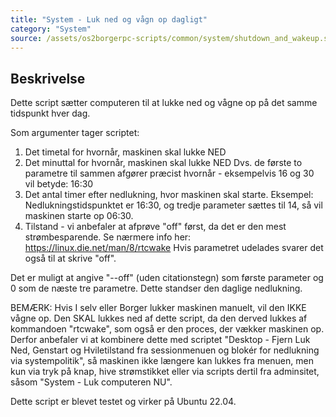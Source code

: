 ```yaml
---
title: "System - Luk ned og vågn op dagligt"
category: "System"
source: /assets/os2borgerpc-scripts/common/system/shutdown_and_wakeup.sh
---
```


## Beskrivelse
Dette script sætter computeren til at lukke ned og vågne op på det samme tidspunkt hver dag.

Som argumenter tager scriptet: 
1. Det timetal for hvornår, maskinen skal lukke NED
2. Det minuttal for hvornår, maskinen skal lukke NED
    Dvs. de første to parametre til sammen afgører præcist hvornår - eksempelvis 16 og 30 vil betyde: 16:30
3. Det antal timer efter nedlukning, hvor maskinen skal starte.
    Eksempel: Nedlukningstidspunktet er 16:30, og tredje parameter sættes til 14, så vil maskinen starte op 06:30.
4. Tilstand - vi anbefaler at afprøve "off" først, da det er den mest strømbesparende.
   Se nærmere info her: https://linux.die.net/man/8/rtcwake
   Hvis parametret udelades svarer det også til at skrive "off".

Det er muligt at angive "--off" (uden citationstegn) som første parameter og 0 som de næste tre parametre. Dette standser den daglige nedlukning.

BEMÆRK:
Hvis I selv eller Borger lukker maskinen manuelt, vil den IKKE vågne op. Den SKAL lukkes ned af dette script, da den derved lukkes af kommandoen "rtcwake", som også er den proces, der vækker maskinen op.
Derfor anbefaler vi at kombinere dette med scriptet "Desktop - Fjern Luk Ned, Genstart og Hviletilstand fra sessionmenuen og blokér for nedlukning via systempolitik", så maskinen ikke længere kan lukkes fra menuen, men kun via tryk på knap, hive strømstikket eller via scripts dertil fra adminsitet, såsom "System - Luk computeren NU".

Dette script er blevet testet og virker på Ubuntu 22.04.